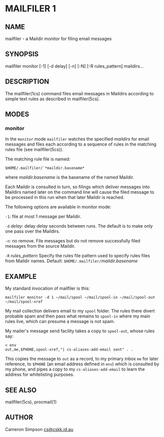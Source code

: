 # MAILFILER 1

## NAME

mailfiler - a Maildir monitor for filing email messages

## SYNOPSIS

mailfiler monitor [-1] [-d delay] [-n] [-N] [-R rules_pattern] maildirs...

## DESCRIPTION

The mailfiler(1cs) command files email messages in Maildirs
according to simple text rules as described in mailfiler(5cs).

## MODES

### monitor

In the `monitor` mode `mailfiler` watches the specified *maildirs*
for email messages
and files each according to a sequence of rules in the matching rules file
(see mailfiler(5cs)).

The matching rule file is named:

    $HOME/.mailfiler/`*maildir.basename*

where *maildir.basename* is the basename of the named Maildir.

Each Maildir is consulted in turn, so filings which deliver messages
into Maildirs named later on the command line will cause the filed
message to be processed in this run when that later Maildir is
reached.

The following options are available in monitor mode:

`-1`: file at most 1 message per Maildir.

`-d` *delay*:
  delay *delay* seconds between runs.
  The default is to make only one pass over the Maildirs.

`-n`: no remove.
  File messages but do not remove successfully filed messages
  from the source Maildir.

`-R` *rules_pattern*
  Specify the rules file pattern used to specify rules files from Maildir names.
  Default: `$HOME/.mailfiler/`*maildir.basename*

## EXAMPLE

My standard invocation of mailfiler is this:

    mailfiler monitor -d 1 ~/mail/spool ~/mail/spool-in ~/mail/spool-out ~/mail/spool-xref

My mail collection delivers email to my `spool` folder.
The rules there divert probable spam and then pass what remains to `spool-in`
where my main rules live, which can presume a message is not spam.

My mailer's message send facility takes a copy to `spool-out`, whose rules say:

    < env
    out,me,$PHONE,spool-xref,"| cs-aliases-add-email sent" . .

This copies the message to `out` as a record,
to my primary inbox `me` for later reference,
to `$PHONE` (an email address defined in `env`) which is consulted by my phone,
and pipes a copy to my `cs-aliases-add-email`
to learn the address for whitelisting purposes.

## SEE ALSO

mailfiler(5cs), procmail(1)

## AUTHOR

Cameron Simpson <cs@cskk.id.au>

